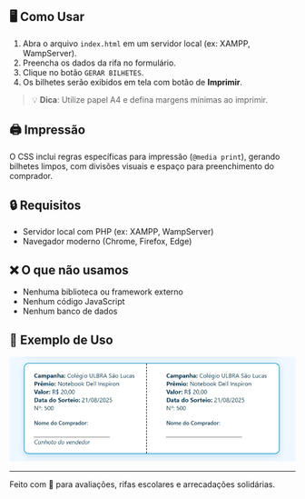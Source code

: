 
## 🖥️ Como Usar

1. Abra o arquivo `index.html` em um servidor local (ex: XAMPP, WampServer).
2. Preencha os dados da rifa no formulário.
3. Clique no botão `GERAR BILHETES`.
4. Os bilhetes serão exibidos em tela com botão de **Imprimir**.

> 💡 **Dica**: Utilize papel A4 e defina margens mínimas ao imprimir.

## 🖨️ Impressão

O CSS inclui regras específicas para impressão (`@media print`), gerando bilhetes limpos, com divisões visuais e espaço para preenchimento do comprador.

## 🔒 Requisitos

- Servidor local com PHP (ex: XAMPP, WampServer)
- Navegador moderno (Chrome, Firefox, Edge)

## ❌ O que não usamos

- Nenhuma biblioteca ou framework externo
- Nenhum código JavaScript
- Nenhum banco de dados

## 📸 Exemplo de Uso

![Exemplo de rifa gerada](exemplo.png.png) <!-- opcional, se tiver imagem -->

---

Feito com 💙 para avaliações, rifas escolares e arrecadações solidárias.
